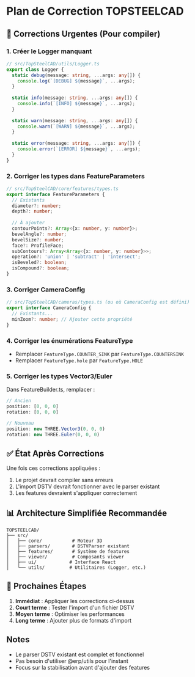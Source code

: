 # Plan de Correction TOPSTEELCAD

## 🚨 Corrections Urgentes (Pour compiler)

### 1. Créer le Logger manquant
```typescript
// src/TopSteelCAD/utils/Logger.ts
export class Logger {
  static debug(message: string, ...args: any[]) {
    console.log(`[DEBUG] ${message}`, ...args);
  }
  
  static info(message: string, ...args: any[]) {
    console.info(`[INFO] ${message}`, ...args);
  }
  
  static warn(message: string, ...args: any[]) {
    console.warn(`[WARN] ${message}`, ...args);
  }
  
  static error(message: string, ...args: any[]) {
    console.error(`[ERROR] ${message}`, ...args);
  }
}
```

### 2. Corriger les types dans FeatureParameters
```typescript
// src/TopSteelCAD/core/features/types.ts
export interface FeatureParameters {
  // Existants
  diameter?: number;
  depth?: number;
  
  // À ajouter
  contourPoints?: Array<{x: number, y: number}>;
  bevelAngle?: number;
  bevelSize?: number;
  face?: ProfileFace;
  subContours?: Array<Array<{x: number, y: number}>>;
  operation?: 'union' | 'subtract' | 'intersect';
  isBeveled?: boolean;
  isCompound?: boolean;
}
```

### 3. Corriger CameraConfig
```typescript
// src/TopSteelCAD/cameras/types.ts (ou où CameraConfig est défini)
export interface CameraConfig {
  // Existants...
  minZoom?: number; // Ajouter cette propriété
}
```

### 4. Corriger les énumérations FeatureType
- Remplacer `FeatureType.COUNTER_SINK` par `FeatureType.COUNTERSINK`
- Remplacer `FeatureType.hole` par `FeatureType.HOLE`

### 5. Corriger les types Vector3/Euler
Dans FeatureBuilder.ts, remplacer :
```typescript
// Ancien
position: [0, 0, 0]
rotation: [0, 0, 0]

// Nouveau
position: new THREE.Vector3(0, 0, 0)
rotation: new THREE.Euler(0, 0, 0)
```

## ✅ État Après Corrections

Une fois ces corrections appliquées :
1. Le projet devrait compiler sans erreurs
2. L'import DSTV devrait fonctionner avec le parser existant
3. Les features devraient s'appliquer correctement

## 📊 Architecture Simplifiée Recommandée

```
TOPSTEELCAD/
├── src/
│   ├── core/           # Moteur 3D
│   ├── parsers/        # DSTVParser existant
│   ├── features/       # Système de features
│   ├── viewer/         # Composants viewer
│   ├── ui/            # Interface React
│   └── utils/         # Utilitaires (Logger, etc.)
```

## 🎯 Prochaines Étapes

1. **Immédiat** : Appliquer les corrections ci-dessus
2. **Court terme** : Tester l'import d'un fichier DSTV
3. **Moyen terme** : Optimiser les performances
4. **Long terme** : Ajouter plus de formats d'import

## Notes

- Le parser DSTV existant est complet et fonctionnel
- Pas besoin d'utiliser @erp/utils pour l'instant
- Focus sur la stabilisation avant d'ajouter des features